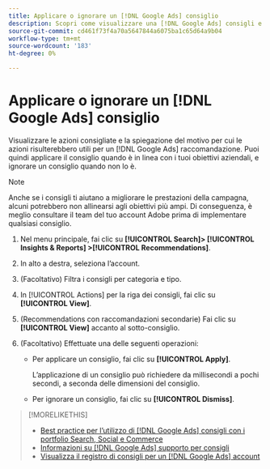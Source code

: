 ```yaml
---
title: Applicare o ignorare un [!DNL Google Ads] consiglio
description: Scopri come visualizzare una [!DNL Google Ads] consigli e come applicarlo o ignorarlo.
source-git-commit: cd461f73f4a70a5647844a6075ba1c65d64a9b04
workflow-type: tm+mt
source-wordcount: '183'
ht-degree: 0%

---
```


# Applicare o ignorare un [!DNL Google Ads] consiglio

Visualizzare le azioni consigliate e la spiegazione del motivo per cui le azioni risulterebbero utili per un [!DNL Google Ads] raccomandazione. Puoi quindi applicare il consiglio quando è in linea con i tuoi obiettivi aziendali, e ignorare un consiglio quando non lo è.

>[!NOTE]
>
>Anche se i consigli ti aiutano a migliorare le prestazioni della campagna, alcuni potrebbero non allinearsi agli obiettivi più ampi. Di conseguenza, è meglio consultare il team del tuo account Adobe prima di implementare qualsiasi consiglio.

1. Nel menu principale, fai clic su **[!UICONTROL Search]> [!UICONTROL Insights & Reports] >[!UICONTROL Recommendations]**.

1. In alto a destra, seleziona l’account.

1. (Facoltativo) Filtra i consigli per categoria e tipo.

1. In [!UICONTROL Actions] per la riga dei consigli, fai clic su **[!UICONTROL View]**.

1. (Recommendations con raccomandazioni secondarie) Fai clic su **[!UICONTROL View]** accanto al sotto-consiglio.

1. (Facoltativo) Effettuate una delle seguenti operazioni:

   * Per applicare un consiglio, fai clic su **[!UICONTROL Apply]**.

      L’applicazione di un consiglio può richiedere da millisecondi a pochi secondi, a seconda delle dimensioni del consiglio.

   * Per ignorare un consiglio, fai clic su **[!UICONTROL Dismiss]**.

>[!MORELIKETHIS]
>
>* [Best practice per l’utilizzo di [!DNL Google Ads] consigli con i portfolio Search, Social e Commerce](google-recommendation-best-practices.md)
>* [Informazioni su [!DNL Google Ads] supporto per consigli](google-recommendation-support.md)
>* [Visualizza il registro di consigli per un [!DNL Google Ads] account](google-recommendation-view-log.md)

